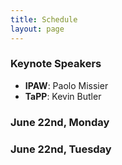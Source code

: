 ```yaml
---
title: Schedule
layout: page
---
```


### Keynote Speakers

- **IPAW**: Paolo Missier
- **TaPP**: Kevin Butler

### June 22nd, Monday

### June 22nd, Tuesday
